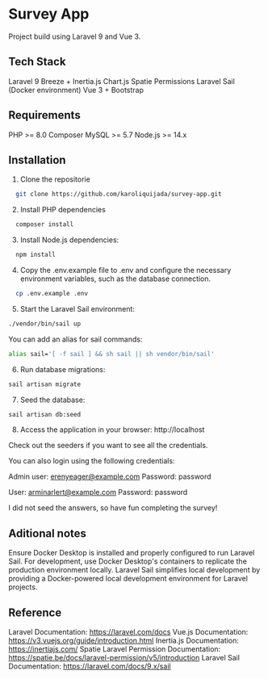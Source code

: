 
# Survey App

Project build using Laravel 9 and Vue 3.


## Tech Stack

Laravel 9
Breeze + Inertia.js 
Chart.js 
Spatie Permissions
Laravel Sail (Docker environment)
Vue 3 + Bootstrap

## Requirements
PHP >= 8.0
Composer
MySQL >= 5.7
Node.js >= 14.x


## Installation

1. Clone the repositorie

```bash
  git clone https://github.com/karoliquijada/survey-app.git
```

2. Install PHP dependencies

```bash
  composer install
```

3. Install Node.js dependencies: 

```bash
  npm install 
```

4. Copy the .env.example file to .env and configure the necessary environment variables, such as the database connection.

```bash
  cp .env.example .env
```

5. Start the Laravel Sail environment:

```bash
./vendor/bin/sail up
```

You can add an alias for sail commands:

```bash
alias sail='[ -f sail ] && sh sail || sh vendor/bin/sail'
```

6. Run database migrations: 

```bash
sail artisan migrate
```

7. Seed the database: 

```bash
sail artisan db:seed
```

8. Access the application in your browser: http://localhost

Check out the seeders if you want to see all the credentials.

You can also login using the following credentials:

Admin user: erenyeager@example.com
Password: password 

User: arminarlert@example.com
Password: password

I did not seed the answers, so have fun completing the survey!









    
## Aditional notes

Ensure Docker Desktop is installed and properly configured to run Laravel Sail.
For development, use Docker Desktop's containers to replicate the production environment locally.
Laravel Sail simplifies local development by providing a Docker-powered local development environment for Laravel projects.
## Reference

Laravel Documentation: https://laravel.com/docs
Vue.js Documentation: https://v3.vuejs.org/guide/introduction.html
Inertia.js Documentation: https://inertiajs.com/
Spatie Laravel Permission Documentation: https://spatie.be/docs/laravel-permission/v5/introduction
Laravel Sail Documentation: https://laravel.com/docs/9.x/sail